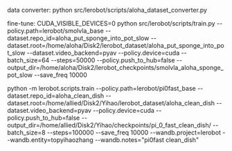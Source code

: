 data converter:
python src/lerobot/scripts/aloha_dataset_converter.py

fine-tune: 
CUDA_VISIBLE_DEVICES=0 python src/lerobot/scripts/train.py   --policy.path=lerobot/smolvla_base   --dataset.repo_id=aloha_put_sponge_into_pot_slow   --dataset.root=/home/aloha/Disk2/lerobot_dataset/aloha_put_sponge_into_pot_slow   --dataset.video_backend=pyav   --policy.device=cuda   --batch_size=64   --steps=50000   --policy.push_to_hub=false   --output_dir=/home/aloha/Disk2/lerobot_checkpoints/smolvla_aloha_sponge_pot_slow --save_freq 10000


python -m lerobot.scripts.train --policy.path=lerobot/pi0fast_base --dataset.repo_id=aloha_clean_dish  --dataset.root=/home/allied/Disk2/Yihao/lerobot_dataset/aloha_clean_dish   --dataset.video_backend=pyav   --policy.device=cuda --policy.push_to_hub=false --output_dir=/home/allied/Disk2/Yihao/checkpoints/pi_0_fast_clean_dish/ --batch_size=8 --steps=100000 --save_freq 10000 --wandb.project=lerobot --wandb.entity=topyihaozhang --wandb.notes="pi0fast clean_dish"